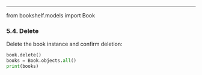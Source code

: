 ---
from bookshelf.models import Book
### 5.4. Delete  
Delete the book instance and confirm deletion:

```python
book.delete()
books = Book.objects.all()
print(books) 
